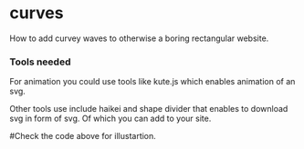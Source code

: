 # curves

How to add curvey waves to otherwise a boring rectangular website.

### Tools needed

For animation you could use tools like kute.js which enables animation of an svg.

Other tools use include haikei and shape divider that enables to download svg in form of svg. Of which you can add to your site.

#Check the code above for illustartion.
